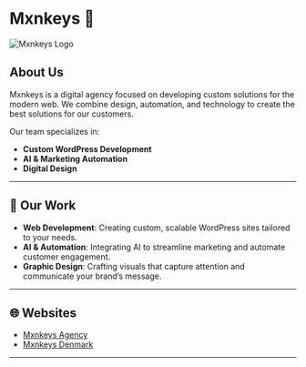 # Mxnkeys 🐒

![Mxnkeys Logo](https://mxnkeys.agency/wp-content/themes/mxnkeys/screenshot.png)

## About Us

Mxnkeys is a digital agency focused on developing custom solutions for the modern web. We combine design, automation, and technology to create the best solutions for our customers.

Our team specializes in:

- **Custom WordPress Development**
- **AI & Marketing Automation**
- **Digital Design**

---

## 🚀 Our Work

- **Web Development**: Creating custom, scalable WordPress sites tailored to your needs.
- **AI & Automation**: Integrating AI to streamline marketing and automate customer engagement.
- **Graphic Design**: Crafting visuals that capture attention and communicate your brand’s message.

---

## 🌐 Websites

- [Mxnkeys Agency](https://mxnkeys.agency/)
- [Mxnkeys Denmark](https://mxnkeys.dk/)

---
